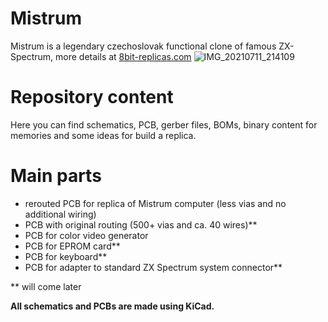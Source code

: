# Mistrum
Mistrum is a legendary czechoslovak functional clone of famous ZX-Spectrum, more details at [8bit-replicas.com](https://www.8bit-replicas.com)
![IMG_20210711_214109](https://user-images.githubusercontent.com/89099767/129786291-4849a68c-49f7-4a31-9ca0-8c69139bf45b.jpg)

# Repository content
Here you can find schematics, PCB, gerber files, BOMs, binary content for memories and some ideas for build a replica.

# Main parts
- rerouted PCB for replica of Mistrum computer (less vias and no additional wiring)
- PCB with original routing (500+ vias and ca. 40 wires)**
- PCB for color video generator
- PCB for EPROM card**
- PCB for keyboard**
- PCB for adapter to standard ZX Spectrum system connector**

** will come later

**All schematics and PCBs are made using KiCad.**

